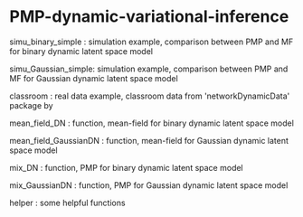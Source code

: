 # PMP-dynamic-variational-inference

simu_binary_simple : simulation example, comparison between PMP and MF for binary dynamic latent space model

simu_Gaussian_simple: simulation example, comparison between PMP and MF for Gaussian dynamic latent space model

classroom : real data example, classroom data from 'networkDynamicData' package by  

mean_field_DN : function, mean-field for binary dynamic latent space model

mean_field_GaussianDN : function, mean-field for Gaussian dynamic latent space model

mix_DN : function, PMP for binary dynamic latent space model

mix_GaussianDN : function, PMP for Gaussian dynamic latent space model

helper : some helpful functions


